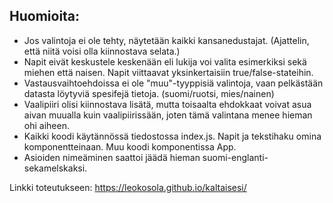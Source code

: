 ## Huomioita: 
- Jos valintoja ei ole tehty, näytetään kaikki kansanedustajat. (Ajattelin, että niitä voisi olla kiinnostava selata.)
- Napit eivät keskustele keskenään eli lukija voi valita esimerkiksi sekä miehen että naisen. Napit viittaavat yksinkertaisiin true/false-stateihin.
- Vastausvaihtoehdoissa ei ole "muu"-tyyppisiä valintoja, vaan pelkästään datasta löytyviä spesifejä tietoja. (suomi/ruotsi, mies/nainen)
- Vaalipiiri olisi kiinnostava lisätä, mutta toisaalta ehdokkaat voivat asua aivan muualla kuin vaalipiirissään, joten tämä valintana menee hieman ohi aiheen.
- Kaikki koodi käytännössä tiedostossa index.js. Napit ja tekstihaku omina komponentteinaan. Muu koodi komponentissa App.
- Asioiden nimeäminen saattoi jäädä hieman suomi-englanti-sekamelskaksi.

Linkki toteutukseen: https://leokosola.github.io/kaltaisesi/
